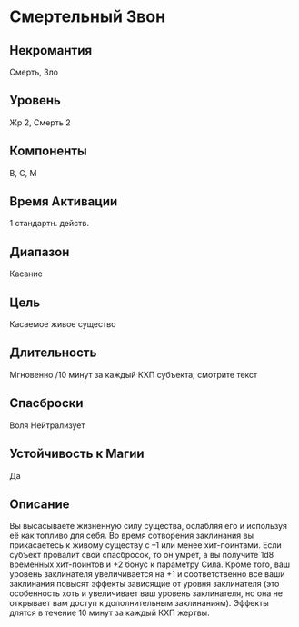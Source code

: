 # Смертельный Звон
## Некромантия
Смерть, Зло
## Уровень
Жр 2, Смерть 2
## Компоненты
В, С, М
## Время Активации
1 стандартн. действ.
## Диапазон
Касание
## Цель
Касаемое живое существо
## Длительность
Мгновенно /10 минут за каждый КХП субъекта; смотрите текст
## Спасброски
Воля Нейтрализует
## Устойчивость к Магии
Да
## Описание
Вы высасываете жизненную силу существа, ослабляя его и используя её как топливо для себя. Во время сотворения заклинания вы прикасаетесь к живому существу с –1 или менее хит-поинтами. Если субъект провалит свой спасбросок, то он умрет, а вы получите 1d8 временных хит-поинтов и +2 бонус к параметру Сила. Кроме того, ваш уровень заклинателя увеличивается на +1 и соответственно все ваши заклинания повысят эффекты зависящие от уровня заклинателя (это особенность хоть и увеличивает ваш уровень заклинателя, но она не открывает вам доступ к дополнительным заклинаниям). Эффекты длятся в течение 10 минут за каждый КХП жертвы.